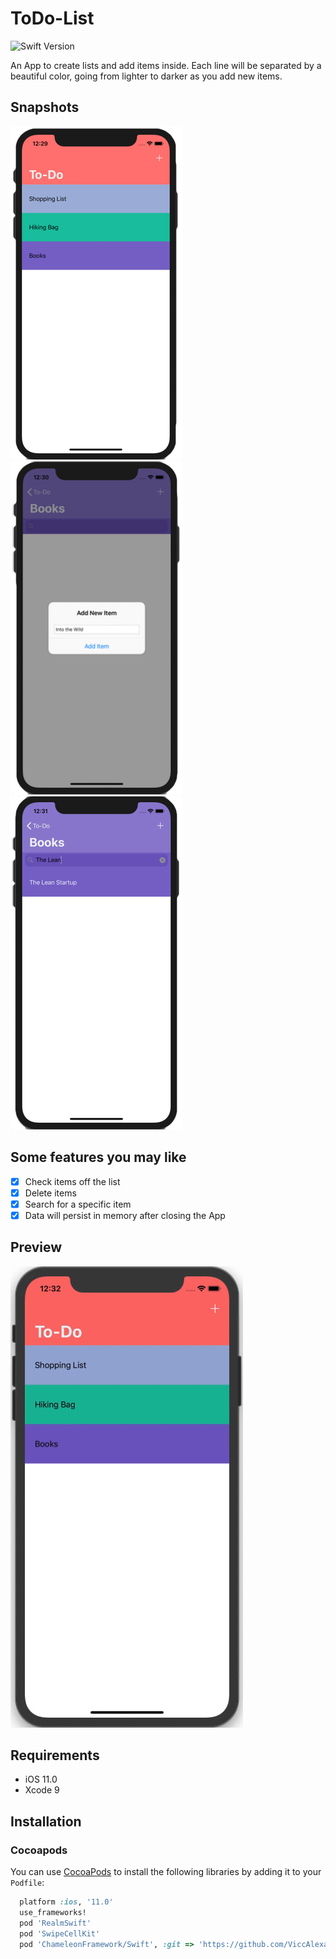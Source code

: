 # ToDo-List

![Swift Version](https://img.shields.io/badge/swift-4.2-orange.svg)

An App to create lists and add items inside. Each line will be separated by a beautiful color, going from lighter to darker as you add new items.

## Snapshots

![Snapshot](https://github.com/cocoataster/Images/blob/master/todoSnap1.png)
![Snapshot2](https://github.com/cocoataster/Images/blob/master/todoSnap2.png)
![Snapshot2](https://github.com/cocoataster/Images/blob/master/todoSnap3.png)

## Some features you may like

- [x] Check items off the list
- [x] Delete items
- [x] Search for a specific item
- [x] Data will persist in memory after closing the App

## Preview

![Preview](https://github.com/cocoataster/Images/blob/master/todoPreview.gif)

## Requirements

- iOS 11.0
- Xcode 9

## Installation

### Cocoapods

You can use [CocoaPods](http://cocoapods.org/) to install the following libraries by adding it to your `Podfile`:

```ruby
  platform :ios, '11.0'
  use_frameworks!
  pod 'RealmSwift'
  pod 'SwipeCellKit'
  pod 'ChameleonFramework/Swift', :git => 'https://github.com/ViccAlexander/Chameleon.git'
```
